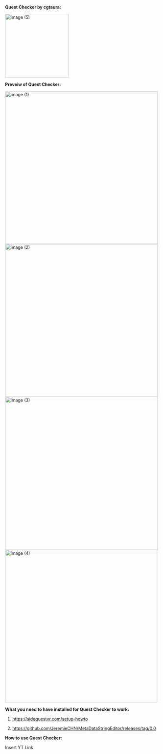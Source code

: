 **Quest Checker by cgtaura:**

<img width="207" alt="image (5)" src="https://github.com/user-attachments/assets/90c9b31d-018d-4430-9cfa-a0ac6dcf86d9">

**Preveiw of Quest Checker:**

<img width="498" alt="image (1)" src="https://github.com/user-attachments/assets/2987330c-4b11-46b6-8c0e-8e6acb2b0525">

<img width="498" alt="image (2)" src="https://github.com/user-attachments/assets/f5fc7a69-e996-4931-842c-727736ef657c">

<img width="499" alt="image (3)" src="https://github.com/user-attachments/assets/6229a634-6870-4b9d-8320-79e648174214">

<img width="497" alt="image (4)" src="https://github.com/user-attachments/assets/de52c00d-c14e-4db0-be1e-018a5351ef4c">


**What you need to have installed for Quest Checker to work:**

1. https://sidequestvr.com/setup-howto

2. https://github.com/JeremieCHN/MetaDataStringEditor/releases/tag/0.0

**How to use Quest Checker:**

Insert YT Link
